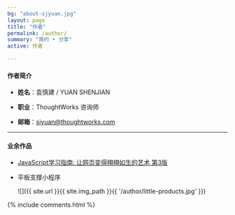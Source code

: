 ```yaml
---
bg: "about-sjyuan.jpg"
layout: page
title: "作者"
permalink: /author/
summary: "简约 • 分享"
active: 作者

---
```


#### 作者简介
- **姓名**：袁慎建 / YUAN SHENJIAN

- **职业**：ThoughtWorks 咨询师

- **邮箱**：sjyuan@thoughtworks.com

---

#### 业余作品
- [JavaScript学习指南: 让网页变得栩栩如生的艺术 第3版](https://item.jd.com/12123997.html)
- 平板支撑小程序

  ![]({{ site.url }}{{ site.img_path }}{{ '/author/little-products.jpg' }})


{% include comments.html %}
